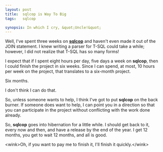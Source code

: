 ```yaml
---
layout: post
title:  sqlcop is Way To Big
tags:   sqlcop

synopsis: In which I cry, &quot;Uncle!&quot;
---
```

Well, I've spent three weeks on
**[sqlcop](https://github.com/realistschuckle/sqlcop)** and haven't even made
it out of the JOIN statement. I knew writing a parser for T-SQL could take a 
while; however, I did not realize that T-SQL has so many forms!

I expect that if I spent eight hours per day, five days a week on **sqlcop**,
then I could finish the project in six weeks. Since I can spend, at most, 10
hours per week on the project, that translates to a six-month project.

Six months.

I don't think I can do that.

So, unless someone wants to help, I think I've got to put **sqlcop** on the
back burner. If someone does want to help, I can point you in a direction so
that you can participate in the project without conflicting with the work done
already.

So, **sqlcop** goes into hibernation for a little while. I should get back to
it, every now and then, and have a release by the end of the year. I get 12
months, you get to wait 12 months, and all is good.

&lt;wink&gt;Oh, if you want to pay me to finish it, I'll finish it
quickly.&lt;/wink&gt;
